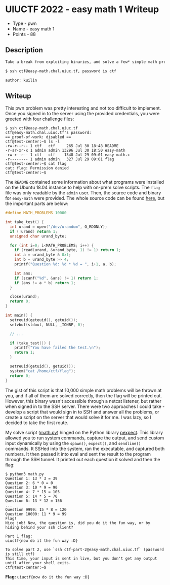 # UIUCTF 2022 - easy math 1 Writeup
- Type - pwn
- Name - easy math 1
- Points - 88

## Description
```markdown
Take a break from exploiting binaries, and solve a few* simple math problems!

$ ssh ctf@easy-math.chal.uiuc.tf, password is ctf

author: kuilin
```

## Writeup
This pwn problem was pretty interesting and not too difficult to implement. Once you signed in to the server using the provided credentials, you were greeted with four challenge files:

```
$ ssh ctf@easy-math.chal.uiuc.tf
ctf@easy-math.chal.uiuc.tf's password:
== proof-of-work: disabled ==
ctf@test-center:~$ ls -l
-rw-r--r-- 1 ctf   ctf     265 Jul 30 18:48 README
-r-sr-xr-x 1 admin admin 13296 Jul 30 18:50 easy-math
-rw-r--r-- 1 ctf   ctf    1348 Jul 29 09:01 easy-math.c
-r-------- 1 admin admin   327 Jul 29 09:01 flag
ctf@test-center:~$ cat flag
cat: flag: Permission denied
ctf@test-center:~$
```

The `README` contained some information about what programs were installed on the Ubuntu 18.04 instance to help with on-prem solve scripts. The `flag` file was only readable by the `admin` user. Then, the source code and binary for `easy-math` were provided. The whole source code can be found [here](easy-math.c), but the important parts are below:

```c
#define MATH_PROBLEMS 10000

int take_test() {
  int urand = open("/dev/urandom", O_RDONLY);
  if (!urand) return 1;
  unsigned char urand_byte;

  for (int i=0; i<MATH_PROBLEMS; i++) {
    if (read(urand, &urand_byte, 1) != 1) return 1;
    int a = urand_byte & 0xf;
    int b = urand_byte >> 4;
    printf("Question %d: %d * %d = ", i+1, a, b);

    int ans;
    if (scanf("%d", &ans) != 1) return 1;
    if (ans != a * b) return 1;
  }

  close(urand);
  return 0;
}

int main() {
  setreuid(geteuid(), getuid());
  setvbuf(stdout, NULL, _IONBF, 0);

  // ...

  if (take_test()) {
    printf("You have failed the test.\n");
    return 1;
  }

  setreuid(getuid(), getuid());
  system("cat /home/ctf/flag");
  return 0;
}
```

The gist of this script is that 10,000 simple math problems will be thrown at you, and if all of them are solved correctly, then the flag will be printed out. However, this binary wasn't accessible through a netcat listener, but rather when signed in to the SSH server. There were two approaches I could take - develop a script that would sign in to SSH and answer all the problems, or create a script on the server that would solve it for me. I was lazy, so I decided to take the first route. 

My solve script ([math.py](math.py)) hinged on the Python library [pexpect](https://pexpect.readthedocs.io/en/stable/). This library allowed you to run system commands, capture the output, and send custom input dynamically by using the `spawn()`, `expect()`, and `sendline()` commands. It SSHed into the system, ran the executable, and captured both numbers. It then passed it into eval and sent the result to the program through the SSH tunnel. It printed out each question it solved and then the flag:

```
$ python3 math.py
Question 1: 13 * 3 = 39
Question 2: 6 * 0 = 0
Question 3: 10 * 9 = 90
Question 4: 7 * 15 = 105
Question 5: 14 * 5 = 70
Question 6: 13 * 12 = 156
...
Question 9999: 15 * 8 = 120
Question 10000: 11 * 9 = 99
Flag!
Nice job! Now, the question is, did you do it the fun way, or by hiding behind your ssh client?

Part 1 flag:
uiuctf{now do it the fun way :D}

To solve part 2, use `ssh ctf-part-2@easy-math.chal.uiuc.tf` (password is still ctf)
This time, your input is sent in live, but you don't get any output until after your shell exits.
ctf@test-center:~$
```

**Flag:** `uiuctf{now do it the fun way :D}`